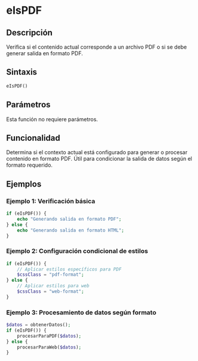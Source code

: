 # eIsPDF

## Descripción
Verifica si el contenido actual corresponde a un archivo PDF o si se debe generar salida en formato PDF.

## Sintaxis
```php
eIsPDF()
```

## Parámetros
Esta función no requiere parámetros.

## Funcionalidad
Determina si el contexto actual está configurado para generar o procesar contenido en formato PDF. Útil para condicionar la salida de datos según el formato requerido.

## Ejemplos

### Ejemplo 1: Verificación básica
```php
if (eIsPDF()) {
    echo "Generando salida en formato PDF";
} else {
    echo "Generando salida en formato HTML";
}
```

### Ejemplo 2: Configuración condicional de estilos
```php
if (eIsPDF()) {
    // Aplicar estilos específicos para PDF
    $cssClass = "pdf-format";
} else {
    // Aplicar estilos para web
    $cssClass = "web-format";
}
```

### Ejemplo 3: Procesamiento de datos según formato
```php
$datos = obtenerDatos();
if (eIsPDF()) {
    procesarParaPDF($datos);
} else {
    procesarParaWeb($datos);
}
```